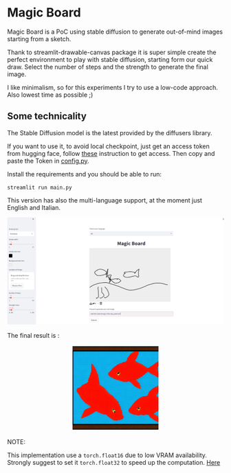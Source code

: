 # Magic Board
Magic Board is a PoC using stable diffusion to generate out-of-mind images starting from a sketch.

Thank to streamlit-drawable-canvas package it is super simple create the perfect environment to play with stable diffusion, starting form our quick draw.
Select the number of steps and the strength to generate the final image.

I like minimalism, so for this experiments I try to use a low-code approach. Also lowest time as possible ;)

## Some technicality

The Stable Diffusion model is the latest provided by the diffusers library.

If you want to use it, to avoid local checkpoint, just get an access token from hugging face, follow [these](https://huggingface.co/CompVis/stable-diffusion-v1-4) instruction to get access.
Then copy and paste the Token in [config.py](./config.py).

Install the requirements and you should be able to run:
```
streamlit run main.py
```

This version has also the multi-language support, at the moment just English and Italian.

![Screen dashboard](./magic.png)


The final result is :
<p style="text-align:center;"><img src="./result.png" width="200"/></p>


NOTE:

This implementation use a `torch.float16` due to low VRAM availability. Strongly suggest to set it `torch.float32` to speed up the computation. [Here](./utils.py)
